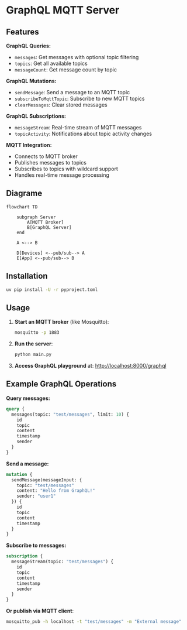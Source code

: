 # GraphQL MQTT Server

## Features

**GraphQL Queries:**

- `messages`: Get messages with optional topic filtering
- `topics`: Get all available topics
- `messageCount`: Get message count by topic

**GraphQL Mutations:**

- `sendMessage`: Send a message to an MQTT topic
- `subscribeToMqttTopic`: Subscribe to new MQTT topics
- `clearMessages`: Clear stored messages

**GraphQL Subscriptions:**

- `messageStream`: Real-time stream of MQTT messages
- `topicActivity`: Notifications about topic activity changes

**MQTT Integration:**

- Connects to MQTT broker
- Publishes messages to topics
- Subscribes to topics with wildcard support
- Handles real-time message processing

## Diagrame

```mermaid
flowchart TD

    subgraph Server
        A[MQTT Broker]
        B[GraphQL Server] 
    end

    A <--> B

    D[Devices] <--pub/sub--> A
    E[App] <--pub/sub--> B
```

## Installation

```bash
uv pip install -U -r pyproject.toml
```

## Usage

1. **Start an MQTT broker** (like Mosquitto):

   ```bash
   mosquitto -p 1883
   ```

2. **Run the server**:

   ```bash
   python main.py
   ```

3. **Access GraphQL playground** at: <http://localhost:8000/graphql>

## Example GraphQL Operations

**Query messages:**

```graphql
query {
  messages(topic: "test/messages", limit: 10) {
    id
    topic
    content
    timestamp
    sender
  }
}
```

**Send a message:**

```graphql
mutation {
  sendMessage(messageInput: {
    topic: "test/messages"
    content: "Hello from GraphQL!"
    sender: "user1"
  }) {
    id
    topic
    content
    timestamp
  }
}
```

**Subscribe to messages:**

```graphql
subscription {
  messageStream(topic: "test/messages") {
    id
    topic
    content
    timestamp
    sender
  }
}
```

**Or publish via MQTT client**:

   ```bash
   mosquitto_pub -h localhost -t "test/messages" -m "External message"
   ```
